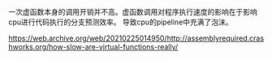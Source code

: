 一次虚函数本身的调用开销并不高。虚函数调用对程序执行速度的影响在于影响cpu进行代码执行的分支预测效率。
导致cpu的pipeline中充满了泡沫。

https://web.archive.org/web/20210225014950/http://assemblyrequired.crashworks.org/how-slow-are-virtual-functions-really/

